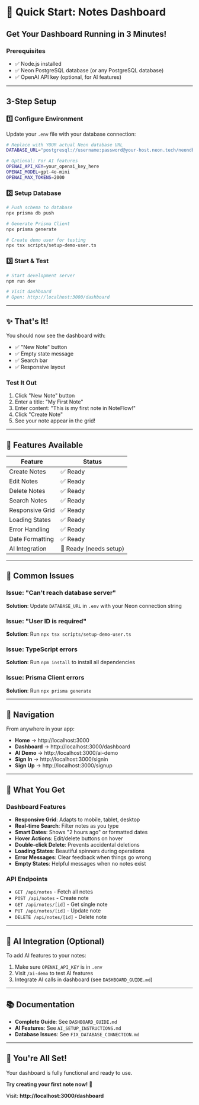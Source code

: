 # 🚀 Quick Start: Notes Dashboard

## Get Your Dashboard Running in 3 Minutes!

### Prerequisites
- ✅ Node.js installed
- ✅ Neon PostgreSQL database (or any PostgreSQL database)
- ✅ OpenAI API key (optional, for AI features)

---

## 3-Step Setup

### 1️⃣ Configure Environment

Update your `.env` file with your database connection:

```bash
# Replace with YOUR actual Neon database URL
DATABASE_URL="postgresql://username:password@your-host.neon.tech/neondb?sslmode=require"

# Optional: For AI features
OPENAI_API_KEY=your_openai_key_here
OPENAI_MODEL=gpt-4o-mini
OPENAI_MAX_TOKENS=2000
```

### 2️⃣ Setup Database

```bash
# Push schema to database
npx prisma db push

# Generate Prisma Client
npx prisma generate

# Create demo user for testing
npx tsx scripts/setup-demo-user.ts
```

### 3️⃣ Start & Test

```bash
# Start development server
npm run dev

# Visit dashboard
# Open: http://localhost:3000/dashboard
```

---

## ✨ That's It!

You should now see the dashboard with:
- ✅ "New Note" button
- ✅ Empty state message
- ✅ Search bar
- ✅ Responsive layout

### Test It Out

1. Click "New Note" button
2. Enter a title: "My First Note"
3. Enter content: "This is my first note in NoteFlow!"
4. Click "Create Note"
5. See your note appear in the grid!

---

## 🎯 Features Available

| Feature | Status |
|---------|--------|
| Create Notes | ✅ Ready |
| Edit Notes | ✅ Ready |
| Delete Notes | ✅ Ready |
| Search Notes | ✅ Ready |
| Responsive Grid | ✅ Ready |
| Loading States | ✅ Ready |
| Error Handling | ✅ Ready |
| Date Formatting | ✅ Ready |
| AI Integration | 🔌 Ready (needs setup) |

---

## 🐛 Common Issues

### Issue: "Can't reach database server"

**Solution**: Update `DATABASE_URL` in `.env` with your Neon connection string

### Issue: "User ID is required"

**Solution**: Run `npx tsx scripts/setup-demo-user.ts`

### Issue: TypeScript errors

**Solution**: Run `npm install` to install all dependencies

### Issue: Prisma Client errors

**Solution**: Run `npx prisma generate`

---

## 📍 Navigation

From anywhere in your app:
- **Home** → http://localhost:3000
- **Dashboard** → http://localhost:3000/dashboard
- **AI Demo** → http://localhost:3000/ai-demo
- **Sign In** → http://localhost:3000/signin
- **Sign Up** → http://localhost:3000/signup

---

## 🎨 What You Get

### Dashboard Features
- **Responsive Grid**: Adapts to mobile, tablet, desktop
- **Real-time Search**: Filter notes as you type
- **Smart Dates**: Shows "2 hours ago" or formatted dates
- **Hover Actions**: Edit/delete buttons on hover
- **Double-click Delete**: Prevents accidental deletions
- **Loading States**: Beautiful spinners during operations
- **Error Messages**: Clear feedback when things go wrong
- **Empty States**: Helpful messages when no notes exist

### API Endpoints
- `GET /api/notes` - Fetch all notes
- `POST /api/notes` - Create note
- `GET /api/notes/[id]` - Get single note
- `PUT /api/notes/[id]` - Update note
- `DELETE /api/notes/[id]` - Delete note

---

## 🔌 AI Integration (Optional)

To add AI features to your notes:

1. Make sure `OPENAI_API_KEY` is in `.env`
2. Visit `/ai-demo` to test AI features
3. Integrate AI calls in dashboard (see `DASHBOARD_GUIDE.md`)

---

## 📚 Documentation

- **Complete Guide**: See `DASHBOARD_GUIDE.md`
- **AI Features**: See `AI_SETUP_INSTRUCTIONS.md`
- **Database Issues**: See `FIX_DATABASE_CONNECTION.md`

---

## 🎉 You're All Set!

Your dashboard is fully functional and ready to use.

**Try creating your first note now!** 🚀

Visit: **http://localhost:3000/dashboard**

